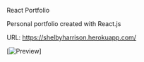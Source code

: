 React Portfolio

Personal portfolio created with React.js

URL: https://shelbyharrison.herokuapp.com/

[![Preview](https://raw.githubusercontent.com/Shelby568/Shelby568/master/src/images/preview.png)]